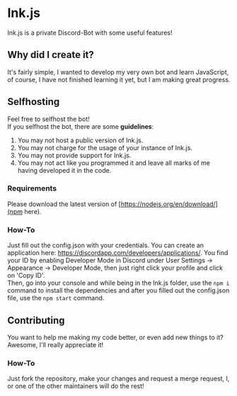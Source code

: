 # Ink.js
Ink.js is a private Discord-Bot with some useful features!

## Why did I create it?
It's fairly simple, I wanted to develop my very own bot and learn JavaScript, of course, I have not finished learning it yet, but I am making great progress.

## Selfhosting
Feel free to selfhost the bot!  
If you selfhost the bot, there are some **guidelines**:

1. You may not host a public version of Ink.js.
2. You may not charge for the usage of your instance of Ink.js.
3. You may not provide support for Ink.js.
4. You may not act like you programmed it and leave all marks of me having developed it in the code.
### Requirements
Please download the latest version of [https://nodejs.org/en/download/](npm here).
### How-To
Just fill out the config.json with your credentials. You can create an application here: https://discordapp.com/developers/applications/.
You find your ID by enabling Developer Mode in Discord under User Settings -> Appearance -> Developer Mode, then just right click your profile and click on 'Copy ID'.  
Then, go into your console and while being in the Ink.js folder, use the `npm i` command to install the dependencies and after you filled out the config.json file, use the `npm start` command.

## Contributing
You want to help me making my code better, or even add new things to it? Awesome, I'll really appreciate it!
### How-To
Just fork the repository, make your changes and request a merge request, I, or one of the other maintainers will do the rest!
